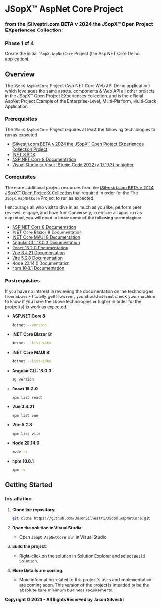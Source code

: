 # JSopX™ AspNet Core Project
### from the ﻿jSilvestri.com BETA v 2024 the JSopX™ Open Project EXperiences Collection: 

### Phase 1 of 4
Create the initial `JSopX.AspNetCore` Project (the Asp.NET Core Demo application). 

## Overview
The `JSopX.AspNetCore` Project (Asp.NET Core Web API Demo application) which leverages the same assets, components & Web API all other projects in the JSopX™ Open Project EXperiences collection, and is the official AspNet Project Example of the Enterprise-Level, Multi-Platform, Multi-Stack Application. 

### Prerequisites

The `JSopX.AspNetCore` Project requires at least the following technologies to run as expected.

- [jSilvestri.com BETA v 2024 the JSopX™ Open Project EXperiences Collection Project](https://github.com/JasonSilvestri/JSopX.OpenProjectX)
- [.NET 8 SDK](https://dotnet.microsoft.com/download/dotnet/8.0)
- [ASP.NET Core 8 Documentation](https://learn.microsoft.com/en-us/aspnet/core/)
- [Visual Studio or Visual Studio Code 2022 (v 17.10.3) or higher](https://visualstudio.microsoft.com/)
 

### Corequisites

There are additional project resources from the [jSilvestri.com BETA v 2024 JSopX™ Open ProjectX Collection](https://github.com/JasonSilvestri/JSopX.OpenProjectX.git) that required in order for the The `JSopX.AspNetCore` Project to run as expected. 

I encourage all who visit to dive in as much as you like, perform peer reviews, engage, and have fun! Conversely, to ensure all apps run as expected, you will need to know some of the following technologies:

- [ASP.NET Core 8 Documentation](https://learn.microsoft.com/en-us/aspnet/core/)
- [.NET Core Blazor 8 Documentation](https://learn.microsoft.com/en-us/aspnet/core/blazor/)
- [.NET Core MAUI 8 Documentation](https://learn.microsoft.com/en-us/dotnet/maui/)
- [Angular CLI 18.0.3 Documentation](https://angular.io/cli)
- [React 18.2.0 Documentation](https://reactjs.org/docs/getting-started.html)
- [Vue 3.4.21 Documentation](https://vuejs.org/guide/introduction.html)
- [Vite 5.2.8 Documentation](https://vitejs.dev/)
- [Node 20.14.0 Documentation](https://nodejs.org/en/docs/)
- [npm 10.8.1 Documentation](https://docs.npmjs.com/)

### Postrequisites

If you have no interest in reviewing the documentation on the technologies from above - I totally get! However, you should at least check your machine to know if you have the above technologies or higher in order for the project(s) to work as expected.

- **ASP.NET Core 8:**

    ```bash
    dotnet --version
    ```

- **.NET Core Blazor 8:**

    ```bash
    dotnet --list-sdks
    ```

- **.NET Core MAUI 8:**

    ```bash
    dotnet --list-sdks
    ```

- **Angular CLI: 18.0.3**

    ```bash
    ng version
    ```

- **React 18.2.0**

    ```bash
    npm list react
    ```

- **Vue 3.4.21**

    ```bash
    npm list vue
    ```

- **Vite 5.2.8**

    ```bash
    npm list vite
    ```

- **Node 20.14.0**

    ```bash
    node -v
    ```

- **npm 10.8.1**

    ```bash
    npm -v
    ```

## Getting Started

### Installation

1. **Clone the repository**:

    ```bash
    git clone https://github.com/JasonSilvestri/JSopX.AspNetCore.git
    ```

2. **Open the solution in Visual Studio**:

    - Open `JSopX.AspNetCore.sln` in Visual Studio.

3. **Build the project**:

    - Right-click on the solution in Solution Explorer and select `Build Solution`.


4. **More Details are coming**:

    - More information related to this project's uses and implementation are coming soon. This version of the project is intended to be the absolute bare minimum business requirements.

**Copyright © 2024 - All Rights Reserved by Jason Silvestri**
